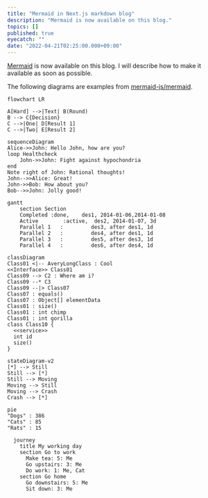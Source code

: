 ```yaml
---
title: "Mermaid in Next.js markdown blog"
description: "Mermaid is now available on this blog."
topics: []
published: true
eyecatch: ""
date: "2022-04-21T02:25:00.000+09:00"
---
```


[Mermaid](https://mermaid-js.github.io/mermaid/#/) is now available on this blog.
I will describe how to make it available as soon as possible.

The following diagrams are examples from [mermaid-js/mermaid](https://github.com/mermaid-js/mermaid).

```mermaid
flowchart LR 

A[Hard] -->|Text| B(Round)
B --> C{Decision}
C -->|One| D[Result 1]
C -->|Two| E[Result 2]
```


```mermaid
sequenceDiagram
Alice->>John: Hello John, how are you?
loop Healthcheck
    John->>John: Fight against hypochondria
end
Note right of John: Rational thoughts!
John-->>Alice: Great!
John->>Bob: How about you?
Bob-->>John: Jolly good!
```


```mermaid
gantt
    section Section
    Completed :done,    des1, 2014-01-06,2014-01-08
    Active        :active,  des2, 2014-01-07, 3d
    Parallel 1   :         des3, after des1, 1d
    Parallel 2   :         des4, after des1, 1d
    Parallel 3   :         des5, after des3, 1d
    Parallel 4   :         des6, after des4, 1d
```


```mermaid
classDiagram
Class01 <|-- AveryLongClass : Cool
<<Interface>> Class01
Class09 --> C2 : Where am i?
Class09 --* C3
Class09 --|> Class07
Class07 : equals()
Class07 : Object[] elementData
Class01 : size()
Class01 : int chimp
Class01 : int gorilla
class Class10 {
  <<service>>
  int id
  size()
}
```


```mermaid
stateDiagram-v2
[*] --> Still
Still --> [*]
Still --> Moving
Moving --> Still
Moving --> Crash
Crash --> [*]
```


```mermaid
pie
"Dogs" : 386
"Cats" : 85
"Rats" : 15
```


```mermaid
  journey
    title My working day
    section Go to work
      Make tea: 5: Me
      Go upstairs: 3: Me
      Do work: 1: Me, Cat
    section Go home
      Go downstairs: 5: Me
      Sit down: 3: Me
```
